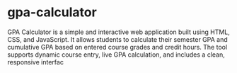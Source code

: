# gpa-calculator
GPA Calculator is a simple and interactive web application built using HTML, CSS, and JavaScript. It allows students to calculate their semester GPA and cumulative GPA based on entered course grades and credit hours. The tool supports dynamic course entry, live GPA calculation, and includes a clean, responsive interfac
